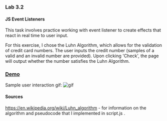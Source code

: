 ### Lab 3.2

#### JS Event Listeners


This task involves practice working with event listener to create effects that react in real time to user input.

For this exercise, I chose the Luhn Algorithm, which allows for the validation of credit card numbers. The user inputs the credit number (samples of a valid and an invalid number are provided). Upon clicking 'Check', the page will output whether the number satisfies the Luhn Algorithm.

### [Demo](https://mordyfier.github.io/CISC3140/)

Sample user interaction gif:
![gif](https://github.com/Mordyfier/CISC3140/blob/master/Lab%203.2/img/ccvalid.gif)





#### Sources

https://en.wikipedia.org/wiki/Luhn_algorithm - for information on the algorithm and pseudocode that I implemented in script.js
.
